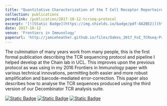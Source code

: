 ```yaml
---
title: "Quantitative Characterization of the T Cell Receptor Repertoire of Naïve and Memory subsets Using an Integrated experimental and Computational Pipeline Which Is Robust, economical, and Versatile"
collection: publications
permalink: /publication/2017-10-12-tcrseq-protocol
excerpt: '[![Static Badge](https://img.shields.io/badge/pdf-8A2BE2)](http://jamieheather.github.io/files/Oakes_2017_FoI_TCRseq-Protocol.pdf) [![Static Badge](https://img.shields.io/badge/doi-purple)](https://dx.doi.org/10.3389/fimmu.2017.01267) [![Static Badge](https://img.shields.io/badge/data-green)](https://www.ncbi.nlm.nih.gov/bioproject/PRJNA390125) The Chain lab TCRseq pipeline.'
date: 2017-10-12
venue: 'Frontiers in Immunology'
paperurl: 'http://jamieheather.github.io/files/Oakes_2017_FoI_TCRseq-Protocol.pdf'
---
```

The culmination of many years work from many people, this is the first formal publication describing the TCR sequencing protocol and pipeline I helped develop at the Chain lab in UCL. This improves upon the previous protocol as was using in my 2016 Frontiers in Immunology paper with various technical innovations, permitting both easier and more robust amplification and barcode-mediated error-correction. This paper also describes how to analyse the TCR sequences produced using the third version of our Decombinator TCR analysis suite. 



[![Static Badge](https://img.shields.io/badge/pdf-8A2BE2)](http://jamieheather.github.io/files/Oakes_2017_FoI_TCRseq-Protocol.pdf) [![Static Badge](https://img.shields.io/badge/doi-purple)](https://dx.doi.org/10.3389/fimmu.2017.01267) [![Static Badge](https://img.shields.io/badge/data-green)](https://www.ncbi.nlm.nih.gov/bioproject/PRJNA390125) 